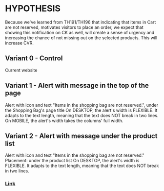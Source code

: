 # HYPOTHESIS
Because we've learned from TH191/TH196 that indicating that items in Cart are not reserved, motivates visitors to place an order, we expect that showing this notification on CK as well, will create a sense of urgency and increasing the chance of not missing out on the selected products. This will increase CVR.

## Variant 0 - Control
Current website

## Variant 1 - Alert with message in the top of the page
Alert with icon and text "Items in the shopping bag are not reserved.", under the Shopping Bag's page title
On DESKTOP, the alert's width is FLEXIBLE. It adapts to the text length, meaning that the text does NOT break in two lines.
On MOBILE, the alert's width takes the columns' full width.

## Variant 2 - Alert with message under the product list
Alert with icon and text "Items in the shopping bag are not reserved."
Placement: under the product list
On DESKTOP, the alert's width is FLEXIBLE. It adapts to the text length, meaning that the text does NOT break in two lines.

### [Link](https://app.asana.com/0/1201109242799454/1204128186340972/f)